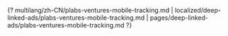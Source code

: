 {? multilang/zh-CN/plabs-ventures-mobile-tracking.md | localized/deep-linked-ads/plabs-ventures-mobile-tracking.md | pages/deep-linked-ads/plabs-ventures-mobile-tracking.md ?}
